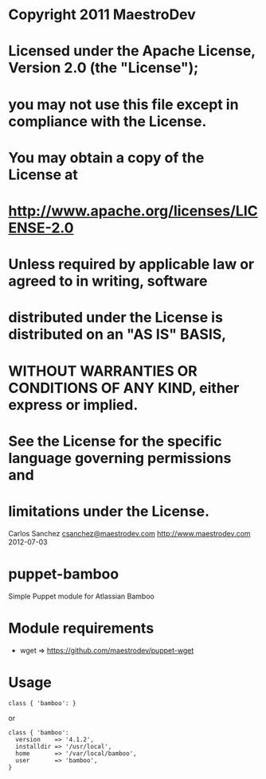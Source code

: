 # Copyright 2011 MaestroDev
#
# Licensed under the Apache License, Version 2.0 (the "License");
# you may not use this file except in compliance with the License.
# You may obtain a copy of the License at
#
#     http://www.apache.org/licenses/LICENSE-2.0
#
# Unless required by applicable law or agreed to in writing, software
# distributed under the License is distributed on an "AS IS" BASIS,
# WITHOUT WARRANTIES OR CONDITIONS OF ANY KIND, either express or implied.
# See the License for the specific language governing permissions and
# limitations under the License.


Carlos Sanchez <csanchez@maestrodev.com>
http://www.maestrodev.com
2012-07-03


puppet-bamboo
=============

Simple Puppet module for Atlassian Bamboo

Module requirements
===================

*  wget => https://github.com/maestrodev/puppet-wget

Usage
=====

```
class { 'bamboo': }
```

or

```
class { 'bamboo':
  version    => '4.1.2',
  installdir => '/usr/local',
  home       => '/var/local/bamboo',
  user       => 'bamboo',
}
```
